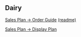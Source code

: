 ## Dairy
[Sales Plan -> Order Guide](SalesPlan/OrderGuide/OrderGuide.html) [(readme)](SalesPlan/OrderGuide/README.md)

[Sales Plan -> Display Plan](SalesPlan/DisplayPlan/DisplayPlan.html)

<!-- [General Purpose -> BC Listulator](bclistulator/app.html) -->